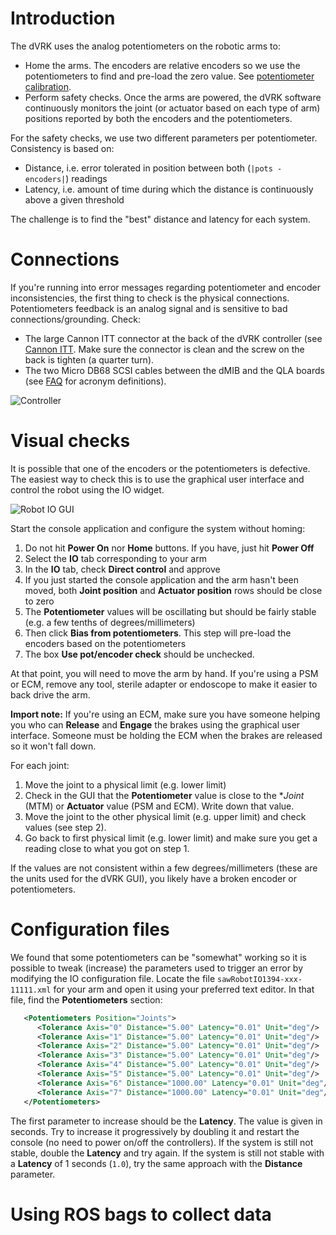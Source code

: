 # Introduction

The dVRK uses the analog potentiometers on the robotic arms to:
  * Home the arms.  The encoders are relative encoders so we use the potentiometers to find and pre-load the zero value.  See [potentiometer calibration](/jhu-dvrk/sawIntuitiveResearchKit/wiki/Calibration#4-potentiometers).
  * Perform safety checks.  Once the arms are powered, the dVRK software continuously monitors the joint (or actuator based on each type of arm) positions reported by both the encoders and the potentiometers.

For the safety checks, we use two different parameters per potentiometer.  Consistency is based on:
  * Distance, i.e. error tolerated in position between both (`|pots - encoders|`) readings
  * Latency, i.e. amount of time during which the distance is continuously above a given threshold

The challenge is to find the "best" distance and latency for each system.

# Connections

If you're running into error messages regarding potentiometer and encoder inconsistencies, the first thing to check is the physical connections.  Potentiometers feedback is an analog signal and is sensitive to bad connections/grounding.  Check:
  * The large Cannon ITT connector at the back of the dVRK controller (see [Cannon ITT](https://www.ittcannon.com/products/dl-zif-connector/).  Make sure the connector is clean and the screw on the back is tighten (a quarter turn).
  * The two Micro DB68 SCSI cables between the dMIB and the QLA boards (see [FAQ](/jhu-dvrk/sawIntuitiveResearchKit/wiki/FAQ) for acronym definitions).

![Controller](/jhu-dvrk/sawIntuitiveResearchKit/wiki/controller-layout.jpg)

# Visual checks

It is possible that one of the encoders or the potentiometers is defective.  The easiest way to check this is to use the graphical user interface and control the robot using the IO widget.

![Robot IO GUI](/jhu-dvrk/sawIntuitiveResearchKit/wiki/dvrk-gui-io.png)

Start the console application and configure the system without homing:
  1. Do not hit **Power On** nor **Home** buttons.   If you have, just hit **Power Off**
  1. Select the **IO** tab corresponding to your arm
  1. In the **IO** tab, check **Direct control** and approve
  1. If you just started the console application and the arm hasn't been moved, both **Joint position** and **Actuator position** rows should be close to zero
  1. The **Potentiometer** values will be oscillating but should be fairly stable (e.g. a few tenths of degrees/millimeters)
  1. Then click **Bias from potentiometers**.  This step will pre-load the encoders based on the potentiometers 
  1. The box **Use pot/encoder check** should be unchecked.

At that point, you will need to move the arm by hand.  If you're using a PSM or ECM, remove any tool, sterile adapter or endoscope to make it easier to back drive the arm.

**Import note:** If you're using an ECM, make sure you have someone helping you who can **Release** and **Engage** the brakes using the graphical user interface.  Someone must be holding the ECM when the brakes are released so it won't fall down.

For each joint:
  1. Move the joint to a physical limit (e.g. lower limit)
  2. Check in the GUI that the **Potentiometer** value is close to the **Joint* (MTM) or **Actuator** value (PSM and ECM).  Write down that value.
  3. Move the joint to the other physical limit (e.g. upper limit) and check values (see step 2).
  4. Go back to first physical limit (e.g. lower limit) and make sure you get a reading close to what you got on step 1.
  
If the values are not consistent within a few degrees/millimeters (these are the units used for the dVRK GUI), you likely have a broken encoder or potentiometers.

# Configuration files

We found that some potentiometers can be "somewhat" working so it is possible to tweak (increase) the parameters used to trigger an error by modifying the IO configuration file.   Locate the file `sawRobotIO1394-xxx-11111.xml` for your arm and open it using your preferred text editor.  In that file, find the **Potentiometers** section:
   ```XML
      <Potentiometers Position="Joints">
         <Tolerance Axis="0" Distance="5.00" Latency="0.01" Unit="deg"/>
         <Tolerance Axis="1" Distance="5.00" Latency="0.01" Unit="deg"/>
         <Tolerance Axis="2" Distance="5.00" Latency="0.01" Unit="deg"/>
         <Tolerance Axis="3" Distance="5.00" Latency="0.01" Unit="deg"/>
         <Tolerance Axis="4" Distance="5.00" Latency="0.01" Unit="deg"/>
         <Tolerance Axis="5" Distance="5.00" Latency="0.01" Unit="deg"/>
         <Tolerance Axis="6" Distance="1000.00" Latency="0.01" Unit="deg"/>
         <Tolerance Axis="7" Distance="1000.00" Latency="0.01" Unit="deg"/>
      </Potentiometers>
   ```
The first parameter to increase should be the **Latency**.  The value is given in seconds.  Try to increase it progressively by doubling it and restart the console (no need to power on/off the controllers).  If the system is still not stable, double the **Latency** and try again.  If the system is still not stable with a **Latency** of 1 seconds (`1.0`), try the same approach with the **Distance** parameter. 

# Using ROS bags to collect data